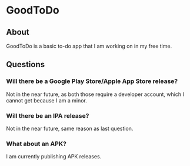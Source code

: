 # GoodToDo

## About

GoodToDo is a basic to-do app that I am working on in my free time.

## Questions

### Will there be a Google Play Store/Apple App Store release?

Not in the near future, as both those require a developer account, which I cannot get because I am a minor.

### Will there be an IPA release?

Not in the near future, same reason as last question.

### What about an APK?

I am currently publishing APK releases.
